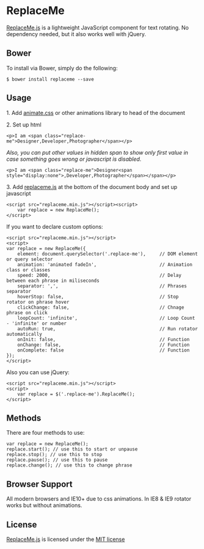 # ReplaceMe
<p><a href="https://github.com/adrianklimek/ReplaceMe">ReplaceMe.js</a> is a lightweight JavaScript component for text rotating. No dependency needed, but it also works well with jQuery.</p>

<h2>Bower</h2>
<p>To install via Bower, simply do the following:</p>
<pre><code>$ bower install replaceme --save</code></pre>

<h2>Usage</h2>
<p>1. Add <a href="https://daneden.github.io/animate.css/">animate.css</a> or other animations library to head of the document</p>

<p>2. Set up html</p>
<pre><code class="html">&lt;p&gt;I am &lt;span class=&quot;replace-me&quot;&gt;Designer,Developer,Photographer&lt;/span&gt;&lt;/p&gt;</code></pre>

<p><i>Also, you can put other values in hidden span to show only first value in case something goes wrong or javascript is disabled.</i></p>
<pre><code class="html">&lt;p&gt;I am &lt;span class=&quot;replace-me&quot;&gt;Designer&lt;span style=&quot;display:none&quot;&gt;,Developer,Photographer&lt;/span&gt;&lt;/span&gt;&lt;/p&gt;</code></pre>

<p>3. Add <a href="https://github.com/adrianklimek/ReplaceMe/">replaceme.js</a> at the bottom of the document body and set up javascript</p>
<pre><code class="html">&lt;script src=&quot;replaceme.min.js&quot;&gt;&lt;/script&gt;&lt;script&gt;
    var replace = new ReplaceMe();
&lt;/script&gt;</code></pre>

<p>If you want to declare custom options: </p>
<pre><code class="html">&lt;script src=&quot;replaceme.min.js&quot;&gt;&lt;/script&gt;
&lt;script&gt;
var replace = new ReplaceMe({
    element: document.querySelector('.replace-me'),     // DOM element or query selector 
    animation: 'animated fadeIn',                       // Animation class or classes
    speed: 2000,                                        // Delay between each phrase in miliseconds
    separator: ',',                                     // Phrases separator
    hoverStop: false,                                   // Stop rotator on phrase hover
    clickChange: false,                                 // Chnage phrase on click
    loopCount: 'infinite',                              // Loop Count - 'infinite' or number
    autoRun: true,                                      // Run rotator automatically
    onInit: false,                                      // Function
    onChange: false,                                    // Function
    onComplete: false                                   // Function
});
&lt;/script&gt;</code></pre>
<p>Also you can use jQuery: </p>
<pre><code class="html">&lt;script src=&quot;replaceme.min.js&quot;&gt;&lt;/script&gt;
&lt;script&gt;
    var replace = $('.replace-me').ReplaceMe();
&lt;/script&gt;</code></pre>

<h2>Methods</h2>
<p>There are four methods to use:</p>
<pre><code class="js">var replace = new ReplaceMe();
replace.start(); // use this to start or unpause
replace.stop(); // use this to stop
replace.pause(); // use this to pause
replace.change(); // use this to change phrase</code></pre>

<h2>Browser Support</h2>
<p>All modern browsers and IE10+ due to css animations. In IE8 & IE9 rotator works but without animations.</p>

<h2>License</h2>
<p><a href="https://github.com/adrianklimek/ReplaceMe">ReplaceMe.js</a> is licensed under the <a href="http://opensource.org/licenses/MIT">MIT license</a></p>

